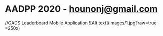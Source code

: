 # AADPP 2020 - hounonj@gmail.com
//GADS Leaderboard Mobile Application
![Alt text](images/1.jpg?raw=true =250x)
